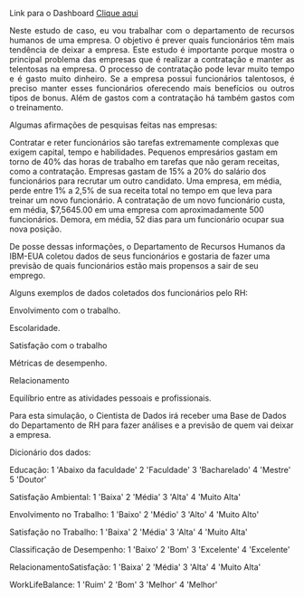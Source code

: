 
 <p>Link para o Dashboard <a href="https://app.powerbi.com/view?r=eyJrIjoiMGY1Zjk1NmMtZWJmZi00NDJhLTg0NWEtYzI4ODcyZDgzMTczIiwidCI6ImZhMDg5NTAxLTRmMzctNDY1ZC1iZGUzLWFmODdlMmJiMWJiYiJ9">
  Clique aqui</a></p>
<p align="justify">Neste estudo de caso, eu vou trabalhar com o departamento de recursos humanos de uma empresa. O objetivo é prever quais funcionários têm mais tendência de deixar a empresa. Este estudo é importante porque mostra o principal problema das empresas que é realizar a contratação e manter as telentosas na empresa. O processo de contratação pode levar muito tempo e é gasto muito dinheiro. Se a empresa possui funcionários talentosos, é preciso manter esses funcionários oferecendo mais benefícios ou outros tipos de bonus. Além de gastos com a contratação há também gastos com o treinamento.
</p> 
<p>Algumas afirmações de pesquisas feitas nas empresas:</p>
<p>Contratar e reter funcionários são tarefas extremamente complexas que exigem capital, tempo e habilidades. Pequenos empresários gastam em torno de 40% das horas de trabalho em tarefas que não geram receitas, como a contratação. Empresas gastam de 15% a 20% do salário dos funcionários para recrutar um outro candidato. Uma empresa, em média, perde entre 1% a 2,5% de sua receita total no tempo em que leva para treinar um novo funcionário. A contratação de um novo funcionário custa, em média, $7,5645.00 em uma empresa com aproximadamente 500 funcionários. Demora, em média, 52 dias para um funcionário ocupar sua nova posição.
</p>

De posse dessas informações, o Departamento de Recursos Humanos da IBM-EUA coletou dados de seus funcionários e gostaria de fazer uma previsão 
de quais funcionários estão mais propensos a sair de seu emprego.

Alguns exemplos de dados coletados dos funcionários pelo RH:

Envolvimento com o trabalho.

Escolaridade.

Satisfação com o trabalho

Métricas de desempenho.

Relacionamento

Equilíbrio entre as atividades pessoais e profissionais.


Para esta simulação, o Cientista de Dados irá receber uma Base de Dados do Departamento de RH para fazer análises e a previsão de quem vai deixar a empresa.

Dicionário dos dados:

Educação: 1 'Abaixo da faculdade' 2 'Faculdade' 3 'Bacharelado' 4 'Mestre' 5 'Doutor'

Satisfação Ambiental: 1 'Baixa' 2 'Média' 3 'Alta' 4 'Muito Alta'

Envolvimento no Trabalho: 1 'Baixo' 2 'Médio' 3 'Alto' 4 'Muito Alto'

Satisfação no Trabalho: 1 'Baixa' 2 'Média' 3 'Alta' 4 'Muito Alta'

Classificação de Desempenho: 1 'Baixo' 2 'Bom' 3 'Excelente' 4 'Excelente'

RelacionamentoSatisfação: 1 'Baixa' 2 'Média' 3 'Alta' 4 'Muito Alta'

WorkLifeBalance: 1 'Ruim' 2 'Bom' 3 'Melhor' 4 'Melhor'


